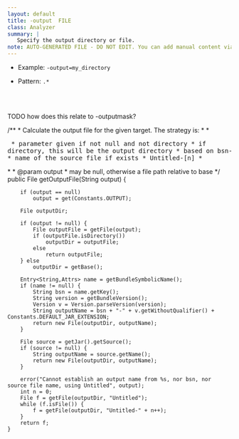 ```yaml
---
layout: default
title: -output  FILE
class: Analyzer
summary: |
   Specify the output directory or file.
note: AUTO-GENERATED FILE - DO NOT EDIT. You can add manual content via same filename in ext folder. 
---
```


- Example: `-output=my_directory`

- Pattern: `.*`

<!-- Manual content from: ext/output.md --><br /><br />

TODO how does this relate to -outputmask?

/**
	 * Calculate the output file for the given target. The strategy is:
	 * 
	 * <pre>
	 * parameter given if not null and not directory
	 * if directory, this will be the output directory
	 * based on bsn-version.jar
	 * name of the source file if exists
	 * Untitled-[n]
	 * </pre>
	 * 
	 * @param output
	 *            may be null, otherwise a file path relative to base
	 */
	public File getOutputFile(String output) {

		if (output == null)
			output = get(Constants.OUTPUT);

		File outputDir;

		if (output != null) {
			File outputFile = getFile(output);
			if (outputFile.isDirectory())
				outputDir = outputFile;
			else
				return outputFile;
		} else
			outputDir = getBase();

		Entry<String,Attrs> name = getBundleSymbolicName();
		if (name != null) {
			String bsn = name.getKey();
			String version = getBundleVersion();
			Version v = Version.parseVersion(version);
			String outputName = bsn + "-" + v.getWithoutQualifier() + Constants.DEFAULT_JAR_EXTENSION;
			return new File(outputDir, outputName);
		}

		File source = getJar().getSource();
		if (source != null) {
			String outputName = source.getName();
			return new File(outputDir, outputName);
		}

		error("Cannot establish an output name from %s, nor bsn, nor source file name, using Untitled", output);
		int n = 0;
		File f = getFile(outputDir, "Untitled");
		while (f.isFile()) {
			f = getFile(outputDir, "Untitled-" + n++);
		}
		return f;
	}
